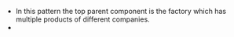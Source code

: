 - In this pattern the top parent component is the factory which has multiple products of different companies.
-